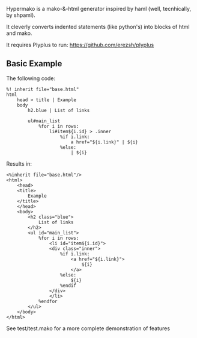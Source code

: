 Hypermako is a mako-&-html generator inspired by haml (well, tecnhically, by shpaml).

It cleverly converts indented statements (like python's) into blocks of html and mako.

It requires Plyplus to run: https://github.com/erezsh/plyplus

Basic Example
--------------

The following code:

    %! inherit file="base.html"
    html
        head > title | Example
        body
            h2.blue | List of links

            ul#main_list
                %for i in rows:
                    li#item${i.id} > .inner
                        %if i.link:
                            a href="${i.link}" | ${i}
                        %else:
                            | ${i}              


Results in:

    <%inherit file="base.html"/>
    <html>
        <head>
        <title>
            Example
        </title>
        </head>
        <body>
            <h2 class="blue">
                List of links
            </h2>
            <ul id="main_list">
                %for i in rows:
                    <li id="item${i.id}">
                    <div class="inner">
                        %if i.link:
                            <a href="${i.link}">
                                ${i}
                            </a>
                        %else:
                            ${i}
                        %endif
                    </div>
                    </li>
                %endfor
            </ul>
        </body>
    </html>

See test/test.mako for a more complete demonstration of features

